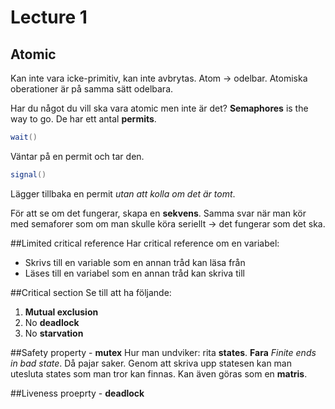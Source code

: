 # Lecture 1
## Atomic
Kan inte vara icke-primitiv, kan inte avbrytas.
Atom -> odelbar. Atomiska oberationer är på samma sätt odelbara.

Har du något du vill ska vara atomic men inte är det? **Semaphores** is the way to go. De har ett antal **permits**.     
```java
wait()
```

Väntar på en permit och tar den.  

```java
signal()
```

Lägger tillbaka en permit *utan att kolla om det är tomt*.

För att se om det fungerar, skapa en **sekvens**. Samma svar när man kör med semaforer som om man skulle köra seriellt -> det fungerar som det ska. 

##Limited critical reference
Har critical reference om en variabel:
* Skrivs till en variable som en annan tråd kan läsa från
* Läses till en variabel som en annan tråd kan skriva till

##Critical section
Se till att ha följande:
1. **Mutual exclusion**
2. No **deadlock**
3. No **starvation**

##Safety property - **mutex**
Hur man undviker: rita **states**.
**Fara** *Finite ends in bad state*. Då pajar saker. 
Genom att skriva upp statesen kan man utesluta states som man tror kan finnas. Kan även göras som en **matris**.

##Liveness proeprty - **deadlock**